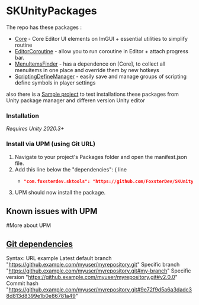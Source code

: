 # SKUnityPackages

The repo has these packages :
- [Core](https://github.com/FoxsterDev/SKTools) - Core Editor UI elements on ImGUI + essential utilities to simplify routine
- [EditorCoroutine](https://github.com/FoxsterDev/SKTools.EditorCoroutine) - allow you to run coroutine in Editor + attach progress bar.
- [MenuItemsFinder](https://github.com/FoxsterDev/SKTools.MenuItemsFinder) - has a dependence on [Core], to collect all menuitems in one place and override them by new hotkeys
- [ScriptingDefineManager](https://github.com/FoxsterDev/SKTools.ScriptingDefineManager) - easily save and manage groups of scripting define symbols in player settings

also there is a [Sample project](https://github.com/FoxsterDev/SKSample) to test installations these packages from Unity package manager and differen version Unity editor


### Installation

*Requires Unity 2020.3+*

### Install via UPM (using Git URL)

1. Navigate to your project's Packages folder and open the manifest.json file.
2. Add this line below the "dependencies": { line
    - ```json title="Packages/manifest.json"
      "com.foxsterdev.sktools": "https://github.com/FoxsterDev/SKUnityPackages.git?path=Assets/SKTools#1.0.0",
      ```
3. UPM should now install the package.

## Known issues with UPM

#More about UPM

## [Git dependencies](https://docs.unity3d.com/Manual/upm-git.html)

Syntax:	URL example
Latest default branch	"https://github.example.com/myuser/myrepository.git"
Specific branch	"https://github.example.com/myuser/myrepository.git#my-branch"
Specific version	"https://github.example.com/myuser/myrepository.git#v2.0.0"
Commit hash	"https://github.example.com/myuser/myrepository.git#9e72f9d5a6a3dadc38d813d8399e1b0e86781a49"